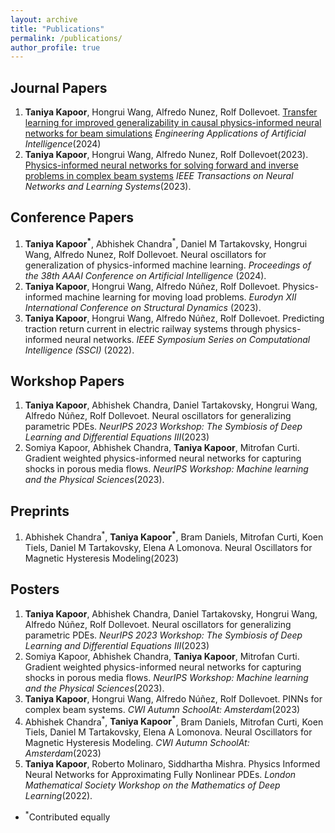 ```yaml
---
layout: archive
title: "Publications"
permalink: /publications/
author_profile: true 
---
```


## Journal Papers
1. **Taniya Kapoor**, Hongrui Wang, Alfredo Nunez, Rolf Dollevoet. [Transfer learning for improved generalizability in causal physics-informed neural networks for beam simulations](https://www.sciencedirect.com/science/article/pii/S0952197624002434) *Engineering Applications of Artificial Intelligence*(2024)
1. **Taniya Kapoor**, Hongrui Wang, Alfredo Nunez, Rolf Dollevoet(2023). [Physics-informed neural networks for solving forward and inverse problems in complex beam systems](https://ieeexplore.ieee.org/document/10255379) *IEEE Transactions on Neural Networks and Learning Systems*(2023).

## Conference Papers

1. **Taniya Kapoor<sup>\*</sup>**, Abhishek Chandra<sup>\*</sup>, Daniel M Tartakovsky, Hongrui Wang, Alfredo Nunez, Rolf Dollevoet. Neural oscillators for generalization of physics-informed machine learning. *Proceedings of the 38th AAAI Conference on Artificial Intelligence* (2024).
1. **Taniya Kapoor**, Hongrui Wang, Alfredo Núñez, Rolf Dollevoet. Physics-informed machine learning for moving load problems. *Eurodyn XII International Conference on Structural Dynamics* (2023).
1. **Taniya Kapoor**, Hongrui Wang, Alfredo Núñez, Rolf Dollevoet. Predicting traction return current in electric railway systems through physics-informed neural networks. *IEEE Symposium Series on Computational Intelligence (SSCI)* (2022).
   
## Workshop Papers
1. **Taniya Kapoor**, Abhishek Chandra, Daniel Tartakovsky, Hongrui Wang, Alfredo Núñez, Rolf Dollevoet. Neural oscillators for generalizing parametric PDEs. *NeurIPS 2023 Workshop: The Symbiosis of Deep Learning and Differential Equations III*(2023)
1. Somiya Kapoor, Abhishek Chandra, **Taniya Kapoor**, Mitrofan Curti. Gradient weighted physics-informed neural networks for capturing shocks in porous media flows. *NeurIPS Workshop: Machine learning and the Physical Sciences*(2023).
   
## Preprints
1. Abhishek Chandra<sup>\*</sup>, **Taniya Kapoor<sup>\*</sup>**, Bram Daniels, Mitrofan Curti, Koen Tiels, Daniel M Tartakovsky, Elena A Lomonova. Neural Oscillators for Magnetic Hysteresis Modeling(2023) 

## Posters
1. **Taniya Kapoor**, Abhishek Chandra, Daniel Tartakovsky, Hongrui Wang, Alfredo Núñez, Rolf Dollevoet. Neural oscillators for generalizing parametric PDEs. *NeurIPS 2023 Workshop: The Symbiosis of Deep Learning and Differential Equations III*(2023)
1. Somiya Kapoor, Abhishek Chandra, **Taniya Kapoor**, Mitrofan Curti. Gradient weighted physics-informed neural networks for capturing shocks in porous media flows. *NeurIPS Workshop: Machine learning and the Physical Sciences*(2023).
1. **Taniya Kapoor**, Hongrui Wang, Alfredo Núñez, Rolf Dollevoet. PINNs for complex beam systems. *CWI Autumn SchoolAt: Amsterdam*(2023)
1. Abhishek Chandra<sup>\*</sup>, **Taniya Kapoor<sup>\*</sup>**, Bram Daniels, Mitrofan Curti, Koen Tiels, Daniel M Tartakovsky, Elena A Lomonova. Neural Oscillators for Magnetic Hysteresis Modeling. *CWI Autumn SchoolAt: Amsterdam*(2023)  
1. **Taniya Kapoor**, Roberto Molinaro, Siddhartha Mishra. Physics Informed Neural Networks for Approximating Fully Nonlinear PDEs. *London Mathematical Society Workshop on the Mathematics of Deep Learning*(2022).
   
- <sup>\*</sup>Contributed equally

